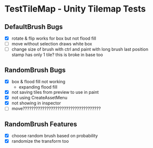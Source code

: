 # TestTileMap - Unity Tilemap Tests

## DefaultBrush Bugs

- [x] rotate & flip works for box but not flood fill
- [ ] move without selection draws white box
- [ ] change size of brush with ctrl and paint with long brush last position stamp has only 1 tile? this is broke in base too

## RandomBrush Bugs

- [x] box & flood fill not working
  - expanding flood fill
- [x] not saving tiles from preview to use in paint
- [x] not using CreateAssetMenu
- [x] not showing in inspector
- [ ] move????????????????????????????????????

## RandomBrush Features

- [x] choose random brush based on probability
- [x] randomize the transform too
